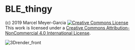 # BLE_thingy
(c) 2019 Marcel Meyer-Garcia
<a rel="license" href="http://creativecommons.org/licenses/by-nc/4.0/"><img alt="Creative Commons License" style="border-width:0" src="https://i.creativecommons.org/l/by-nc/4.0/88x31.png" /></a><br />This work is licensed under a <a rel="license" href="http://creativecommons.org/licenses/by-nc/4.0/">Creative Commons Attribution-NonCommercial 4.0 International License</a>. 

![3Drender_front](https://github.com/MarcelMG/BLE_thingy/raw/master/hardware/render_preview.png)
